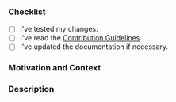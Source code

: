 <!-- Thanks for contributing to _traefik-helm-chart_! Before you submit your pull request, please make sure to check the following boxes by putting an x in the [ ] -->

### Checklist
- [ ] I've tested my changes.
- [ ] I've read the [Contribution Guidelines](https://github.com/v-braun/traefik-helm-chart/blob/master/CONTRIBUTING.md).
- [ ] I've updated the documentation if necessary.

### Motivation and Context
<!--- Why is this change required? What problem does it solve? -->
<!--- If it fixes an open issue, please link to the issue here. -->
<!--- Please describe how you tested your changes. --->
<!-- If you are submitting a link to your app for the README, you can omit this section. -->

### Description
<!--- Describe your changes in detail. -->